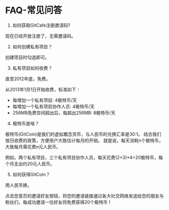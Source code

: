 # FAQ-常见问答
1. 如何获取GitCafe注册邀请码?

现在已经开放注册了，无需邀请码。

2. 如何创建私有项目？

创建项目时勾选即可。

3. 私有项目如何收费？

直至2012年底，免费。

从2013年1月1日开始收费，标准如下：

- 每增加一个私有项目: 4极特币/天
- 每增加一个私有项目协作人员: 4极特币/天
- 256MB免费空间超出后，每超出256MB: 8极特币/天

4. 极特币是啥？

极特币(GitCoin)是我们的虚拟概念货币，与人民币的兑换汇率是30:1。
结合我们按日收费的政策，方便用户大致估计每月的开销。
就是说，每天消耗n个极特币，大致每月需花费n元人民币。

例如，两个私有项目，三个私有项目协作人员，每天花费(2+3)*4=20极特币，每个月支出约20元人民币。

5. 如何获得GitCoin？

用人民币换。

点击您首页的邀请好友按钮，将您的邀请链接通过各大社交网络发送给您的朋友与粉丝们，每成功邀请一位好友将免费获得20个极特币！
